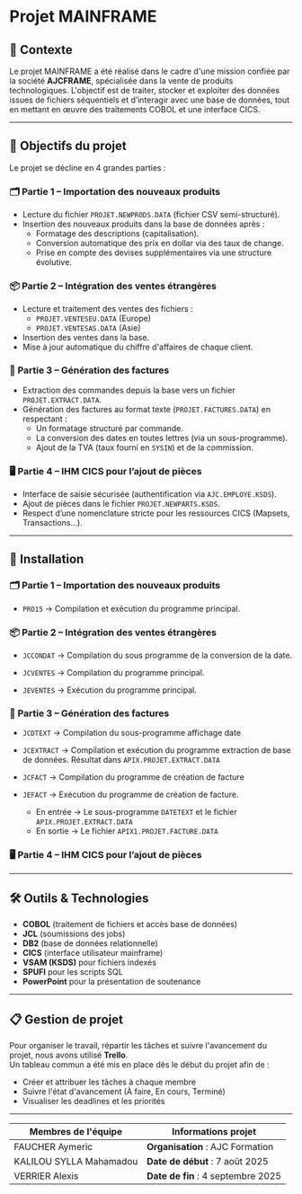 # Projet MAINFRAME

## 📌 Contexte

Le projet MAINFRAME a été réalisé dans le cadre d'une mission confiée par la société **AJCFRAME**, spécialisée dans la vente de produits technologiques. L'objectif est de traiter, stocker et exploiter des données issues de fichiers séquentiels et d’interagir avec une base de données, tout en mettant en œuvre des traitements COBOL et une interface CICS.

---

## 🧩 Objectifs du projet

Le projet se décline en 4 grandes parties :

### 🗂️ Partie 1 – Importation des nouveaux produits
- Lecture du fichier `PROJET.NEWPRODS.DATA` (fichier CSV semi-structuré).
- Insertion des nouveaux produits dans la base de données après :
  - Formatage des descriptions (capitalisation).
  - Conversion automatique des prix en dollar via des taux de change.
  - Prise en compte des devises supplémentaires via une structure évolutive.

### 📦 Partie 2 – Intégration des ventes étrangères
- Lecture et traitement des ventes des fichiers :
  - `PROJET.VENTESEU.DATA` (Europe)
  - `PROJET.VENTESAS.DATA` (Asie)
- Insertion des ventes dans la base.
- Mise à jour automatique du chiffre d'affaires de chaque client.

### 🧾 Partie 3 – Génération des factures
- Extraction des commandes depuis la base vers un fichier `PROJET.EXTRACT.DATA`.
- Génération des factures au format texte (`PROJET.FACTURES.DATA`) en respectant :
  - Un formatage structuré par commande.
  - La conversion des dates en toutes lettres (via un sous-programme).
  - Ajout de la TVA (taux fourni en `SYSIN`) et de la commission.

### 🖥️ Partie 4 – IHM CICS pour l’ajout de pièces
- Interface de saisie sécurisée (authentification via `AJC.EMPLOYE.KSDS`).
- Ajout de pièces dans le fichier `PROJET.NEWPARTS.KSDS`.
- Respect d’une nomenclature stricte pour les ressources CICS (Mapsets, Transactions...).

---

## 🔧 Installation

### 🗂️ Partie 1 – Importation des nouveaux produits

- `PRO15` → Compilation et exécution du programme principal.

### 📦 Partie 2 – Intégration des ventes étrangères

- `JCCONDAT` → Compilation du sous programme de la conversion de la date.

- `JCVENTES` → Compilation du programme principal.

- `JEVENTES` → Exécution du programme principal.

### 🧾 Partie 3 – Génération des factures

- `JCDTEXT` → Compilation du sous-programme affichage date
- `JCEXTRACT` → Compilation et exécution du programme extraction de base de données. Résultat dans `APIX.PROJET.EXTRACT.DATA`

- `JCFACT` → Compilation du programme de création de facture

- `JEFACT` → Exécution du programme de création de facture.
  - En entrée → Le sous-programme `DATETEXT` et le fichier `APIX.PROJET.EXTRACT.DATA`
  - En sortie → Le fichier `APIX1.PROJET.FACTURE.DATA`

### 🖥️ Partie 4 – IHM CICS pour l’ajout de pièces




---

## 🛠️ Outils & Technologies

- **COBOL** (traitement de fichiers et accès base de données)
- **JCL** (soumissions des jobs)
- **DB2** (base de données relationnelle)
- **CICS** (interface utilisateur mainframe)
- **VSAM (KSDS)** pour fichiers indexés
- **SPUFI** pour les scripts SQL
- **PowerPoint** pour la présentation de soutenance

---

## 📋 Gestion de projet

Pour organiser le travail, répartir les tâches et suivre l'avancement du projet, nous avons utilisé **Trello**.  
Un tableau commun a été mis en place dès le début du projet afin de :

- Créer et attribuer les tâches à chaque membre
- Suivre l'état d'avancement (À faire, En cours, Terminé)
- Visualiser les deadlines et les priorités

---

| Membres de l'équipe         | Informations projet          |
|----------------------------|------------------------------|
| FAUCHER Aymeric            | **Organisation** : AJC Formation |
| KALILOU SYLLA Mahamadou   | **Date de début** : 7 août 2025 |
| VERRIER Alexis             | **Date de fin** : 4 septembre 2025 |
